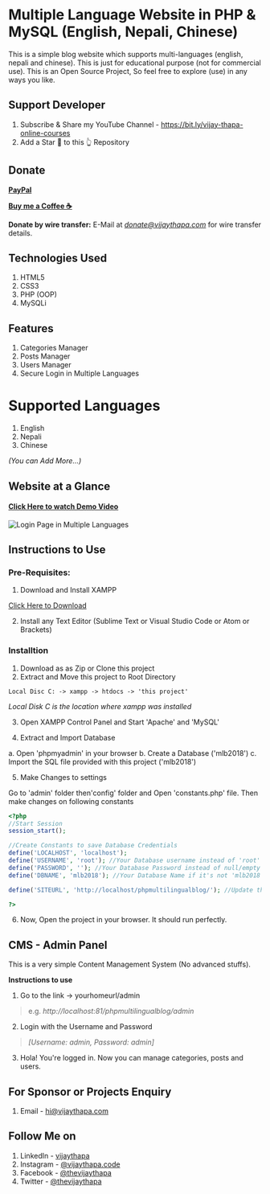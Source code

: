 # Multiple Language Website in PHP & MySQL (English, Nepali, Chinese)
This is a simple blog website which supports multi-languages (english, nepali and chinese). This is just for educational purpose (not for commercial use).
This is an Open Source Project, So feel free to explore (use) in any ways you like.

## Support Developer
1. Subscribe & Share my YouTube Channel - https://bit.ly/vijay-thapa-online-courses
2. Add a Star 🌟  to this 👆 Repository


## Donate

**[PayPal](https://bit.ly/support-vijay-thapa)**

**[Buy me a Coffee  ☕️](https://www.buymeacoffee.com/vijaythapa)**

**Donate by wire transfer:** E-Mail at *donate@vijaythapa.com* for wire transfer details. 


## Technologies Used
1. HTML5
2. CSS3
3. PHP (OOP)
4. MySQLi 


## Features
1. Categories Manager
2. Posts Manager
3. Users Manager
4. Secure Login in Multiple Languages

# Supported Languages
1. English
2. Nepali
3. Chinese

*(You can Add More...)*

## Website at a Glance

#### [Click Here to watch Demo Video](https://www.youtube.com/watch?v=RU6jsPXj1ys)

![Login Page in Multiple Languages](https://2.bp.blogspot.com/-CA4FX5Hwi3U/WxPmCuOdTxI/AAAAAAAAC_8/qT262sNVDLoGwLVw52uwao_uBVWKLp1-QCLcBGAs/s640/login.jpg)

## Instructions to Use

### Pre-Requisites:

1. Download and Install XAMPP

[Click Here to Download](https://www.apachefriends.org/index.html)

2. Install any Text Editor (Sublime Text or Visual Studio Code or Atom or Brackets)

### Installtion

1. Download as as Zip or Clone this project
2. Extract and Move this project to Root Directory
```
Local Disc C: -> xampp -> htdocs -> 'this project'
```
*Local Disk C is the location where xampp was installed*

3. Open XAMPP Control Panel and Start 'Apache' and 'MySQL'

4. Extract and Import Database

a. Open 'phpmyadmin' in your browser
b. Create a Database ('mlb2018')
c. Import the SQL file provided with this project ('mlb2018')

5. Make Changes to settings

Go to 'admin' folder then'config' folder and Open 'constants.php' file. Then make changes on following constants
```php
<?php 
//Start Session
session_start();

//Create Constants to save Database Credentials
define('LOCALHOST', 'localhost');
define('USERNAME', 'root'); //Your Database username instead of 'root'
define('PASSWORD', ''); //Your Database Password instead of null/empty
define('DBNAME', 'mlb2018'); //Your Database Name if it's not 'mlb2018'

define('SITEURL', 'http://localhost/phpmultilingualblog/'); //Update the home URL of the project if you have changed port number or it's live on server

?>
```

6. Now, Open the project in your browser. It should run perfectly.


## CMS - Admin Panel
This is a very simple Content Management System (No advanced stuffs). 

**Instructions to use**
1. Go to the link -> yourhomeurl/admin  
>e.g. *http://localhost:81/phpmultilingualblog/admin*
2. Login with the Username and Password 
>*[Username: admin, Password: admin]*
3. Hola! You're logged in. Now you can manage categories, posts and users.

## For Sponsor or Projects Enquiry
1. Email - hi@vijaythapa.com

## Follow Me on
1. LinkedIn - [vijaythapa](https://www.linkedin.com/in/vijaythapa/ "Vijay Thapa on LinkedIn")
2. Instagram - [@vijaythapa.code](https://www.instagram/vijaythapa.code/ "Vijay Thapa on Instagram")
3. Facebook - [@thevijaythapa](https://www.facebook.com/thevijaythapa/ "Vijay Thapa on Facebook")
5. Twitter - [@thevijaythapa](https://www.twitter.com/thevijaythapa "Vijay Thapa on Twitter")
